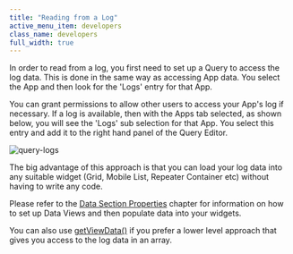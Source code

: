 ```yaml
---
title: "Reading from a Log"
active_menu_item: developers
class_name: developers
full_width: true
---
```



In order to read from a log, you first need to set up a Query to access the log data. This is done in the same way as accessing App data. You select the App and then look for the 'Logs' entry for that App.

You can grant permissions to allow other users to access your App's log if necessary. If a log is available, then with the Apps tab selected, as shown below, you will see the 'Logs' sub selection for that App. You select this entry and add it to the right hand panel of the Query Editor.

![query-logs](/img/docs/query-logs.png)

The big advantage of this approach is that you can load your log data into any suitable widget (Grid, Mobile List, Repeater Container etc) without having to write any code.

Please refer to the [Data Section Properties](/developers/user-guide/product-guide/advanced-features/data-integration-reporting-dashboards/data-section-properties/) chapter for information on how to set up Data Views and then populate data into your widgets.

You can also use [getViewData()](/developers/user-guide/scripting-apis/client-api/data-view-functions/getviewdata) if you prefer a lower level approach that gives you access to the log data in an array.


